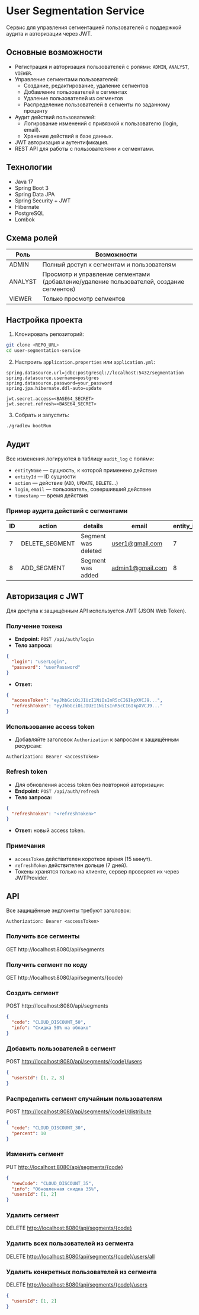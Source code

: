 # User Segmentation Service

Сервис для управления сегментацией пользователей с поддержкой аудита и авторизации через JWT.

## Основные возможности

- Регистрация и авторизация пользователей с ролями: `ADMIN`, `ANALYST`, `VIEWER`.
- Управление сегментами пользователей:
  - Создание, редактирование, удаление сегментов
  - Добавление пользователей в сегментах
  - Удаление пользователей из сегментов
  - Распределение пользователей в сегменты по заданному проценту
- Аудит действий пользователей:
  - Логирование изменений с привязкой к пользователю (login, email).
  - Хранение действий в базе данных.
- JWT авторизация и аутентификация.
- REST API для работы с пользователями и сегментами.

## Технологии

- Java 17
- Spring Boot 3
- Spring Data JPA
- Spring Security + JWT
- Hibernate
- PostgreSQL
- Lombok

## Схема ролей

| Роль     | Возможности                                                                              |
|----------|------------------------------------------------------------------------------------------|
| ADMIN    | Полный доступ к сегментам и пользователям                                                |
| ANALYST  | Просмотр и управление сегментами (добавление/удаление пользователей, создание сегментов) |
| VIEWER   | Только просмотр сегментов                                                                |

## Настройка проекта

1. Клонировать репозиторий:

```bash
git clone <REPO_URL>
cd user-segmentation-service
````

2. Настроить `application.properties` или `application.yml`:

```properties
spring.datasource.url=jdbc:postgresql://localhost:5432/segmentation
spring.datasource.username=postgres
spring.datasource.password=your_password
spring.jpa.hibernate.ddl-auto=update

jwt.secret.access=<BASE64_SECRET>
jwt.secret.refresh=<BASE64_SECRET>
```

3. Собрать и запустить:

```bash
./gradlew bootRun
```

## Аудит

Все изменения логируются в таблицу `audit_log` с полями:

* `entityName` — сущность, к которой применено действие
* `entityId` — ID сущности
* `action` — действие (`ADD`, `UPDATE`, `DELETE`...)
* `login`, `email` — пользователь, совершивший действие
* `timestamp` — время действия

### Пример аудита действий с сегментами

| ID  | action        | details               | email       | entity_id | entity_name         | login | timestamp                   |
|-----|-----------------|-----------------------|-------------------------|---------|---------------------------|---------------|------------------------|
| 7   | DELETE_SEGMENT  | Segment was deleted   | user1@gmail.com        | 7       | Segment CHAT_GPT | misha777       | 2025-08-15 21:44:19.900989 |
| 8   | ADD_SEGMENT  | Segment was added   | admin1@gmail.com        | 8       | Segment CLOUD_DISCOUNT_60  | admin         | 2025-08-15 21:48:56.684644 |


## Авторизация с JWT

Для доступа к защищённым API используется JWT (JSON Web Token).  

### Получение токена
- **Endpoint:** `POST /api/auth/login`  
- **Тело запроса:**
```json
{
  "login": "userLogin",
  "password": "userPassword"
}
````

* **Ответ:**

```json
{
  "accessToken": "eyJhbGciOiJIUzI1NiIsInR5cCI6IkpXVCJ9...",
  "refreshToken": "eyJhbGciOiJIUzI1NiIsInR5cCI6IkpXVCJ9..."
}
```

### Использование access token

* Добавляйте заголовок `Authorization` к запросам к защищённым ресурсам:

```
Authorization: Bearer <accessToken>
```

### Refresh token

* Для обновления access token без повторной авторизации:
* **Endpoint:** `POST /api/auth/refresh`
* **Тело запроса:**

```json
{
  "refreshToken": "<refreshToken>"
}
```

* **Ответ:** новый access token.

### Примечания

* `accessToken` действителен короткое время (15 минут).
* `refreshToken` действителен дольше (7 дней).
* Токены хранятся только на клиенте, сервер проверяет их через JWTProvider.


## API

Все защищённые эндпоинты требуют заголовок:
```
Authorization: Bearer <accessToken>
```

### Получить все сегменты
GET http://localhost:8080/api/segments  

### Получить сегмент по коду
GET http://localhost:8080/api/segments/{code}  

### Создать сегмент
POST http://localhost:8080/api/segments  
```json
{
  "code": "CLOUD_DISCOUNT_50",
  "info": "Скидка 50% на облако"
}
````

### Добавить пользователей в сегмент

POST [http://localhost:8080/api/segments/{code}/users](http://localhost:8080/api/segments/{code}/users)

```json
{
  "usersId": [1, 2, 3]
}
```

### Распределить сегмент случайным пользователям

POST [http://localhost:8080/api/segments/{code}/distribute](http://localhost:8080/api/segments/{code}/distribute)

```json
{
  "code": "CLOUD_DISCOUNT_30",
  "percent": 10
}
```

### Изменить сегмент

PUT [http://localhost:8080/api/segments/{code}](http://localhost:8080/api/segments/{code})

```json
{
  "newCode": "CLOUD_DISCOUNT_35",
  "info": "Обновленная скидка 35%",
  "usersId": [1, 2]
}
```

### Удалить сегмент

DELETE [http://localhost:8080/api/segments/{code}](http://localhost:8080/api/segments/{code})

### Удалить всех пользователей из сегмента

DELETE [http://localhost:8080/api/segments/{code}/users/all](http://localhost:8080/api/segments/{code}/users/all)

### Удалить конкретных пользователей из сегмента

DELETE [http://localhost:8080/api/segments/{code}/users](http://localhost:8080/api/segments/{code}/users)

```json
{
  "usersId": [1, 2]
}
```
